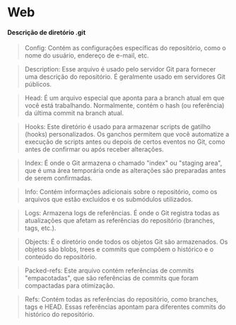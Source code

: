 # Web

#### Descrição de diretório .git


> Config: Contém as configurações específicas do repositório, como o nome do usuário, endereço de e-mail, etc.

> Description: Esse arquivo é usado pelo servidor Git para fornecer uma descrição do repositório. É geralmente usado em servidores Git públicos.

> Head: É um arquivo especial que aponta para a branch atual em que você está trabalhando. Normalmente, contém o hash (ou referência) da última commit na branch atual.

> Hooks: Este diretório é usado para armazenar scripts de gatilho (hooks) personalizados. Os ganchos permitem que você automatize a execução de scripts antes ou depois de certos eventos no Git, como antes de confirmar ou após receber alterações.

> Index: É onde o Git armazena o chamado "index" ou "staging area", que é uma área temporária onde as alterações são preparadas antes de serem confirmadas.

> Info: Contém informações adicionais sobre o repositório, como os arquivos que estão excluídos e os submódulos utilizados.

> Logs: Armazena logs de referências. É onde o Git registra todas as atualizações que afetam as referências do repositório (branches, tags, etc.).

> Objects: É o diretório onde todos os objetos Git são armazenados. Os objetos são blobs, trees e commits que compõem o histórico e o conteúdo do repositório.

> Packed-refs: Este arquivo contém referências de commits "empacotadas", que são referências de commits que foram compactadas para otimização.

> Refs: Contém todas as referências do repositório, como branches, tags e HEAD. Essas referências apontam para diferentes commits do histórico do repositório.